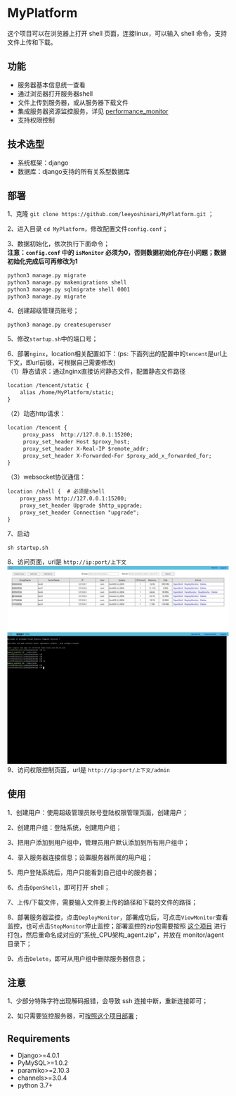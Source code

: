 # MyPlatform
这个项目可以在浏览器上打开 shell 页面，连接linux，可以输入 shell 命令，支持文件上传和下载。

## 功能
- 服务器基本信息统一查看<br>
- 通过浏览器打开服务器shell<br>
- 文件上传到服务器，或从服务器下载文件<br>
- 集成服务器资源监控服务，详见 [performance_monitor](https://github.com/leeyoshinari/performance_monitor) <br>
- 支持权限控制<br>

## 技术选型
- 系统框架：django<br>
- 数据库：django支持的所有关系型数据库<br>

## 部署
1、克隆 `git clone https://github.com/leeyoshinari/MyPlatform.git` ；

2、进入目录 `cd MyPlatform`，修改配置文件`config.conf`；

3、数据初始化，依次执行下面命令；<br>
**注意：`config.conf` 中的 `isMonitor` 必须为0，否则数据初始化存在小问题；数据初始化完成后可再修改为1**
```shell script
python3 manage.py migrate
python3 manage.py makemigrations shell
python3 manage.py sqlmigrate shell 0001
python3 manage.py migrate
```

4、创建超级管理员账号；
```shell script
python3 manage.py createsuperuser
```

5、修改`startup.sh`中的端口号；

6、部署`nginx`，location相关配置如下：(ps: 下面列出的配置中的`tencent`是url上下文，即url前缀，可根据自己需要修改)<br>
（1）静态请求：通过nginx直接访问静态文件，配置静态文件路径
```shell script
location /tencent/static {
    alias /home/MyPlatform/static;
}
```
（2）动态http请求：
```shell script
location /tencent {
     proxy_pass  http://127.0.0.1:15200;
     proxy_set_header Host $proxy_host;
     proxy_set_header X-Real-IP $remote_addr;
     proxy_set_header X-Forwarded-For $proxy_add_x_forwarded_for;
}
```
（3）websocket协议通信：
```shell script
location /shell {  # 必须是shell
    proxy_pass http://127.0.0.1:15200;
    proxy_set_header Upgrade $http_upgrade;
    proxy_set_header Connection "upgrade";
}
```

7、启动
```
sh startup.sh
```

8、访问页面，url是 `http://ip:port/上下文`
![](https://github.com/leeyoshinari/MyPlatform/blob/main/static/img/home.jpg)
![](https://github.com/leeyoshinari/MyPlatform/blob/main/static/img/shell.jpg)
9、访问权限控制页面，url是 `http://ip:port/上下文/admin`

## 使用
1、创建用户：使用超级管理员账号登陆权限管理页面，创建用户；

2、创建用户组：登陆系统，创建用户组；

3、把用户添加到用户组中，管理员用户默认添加到所有用户组中；

4、录入服务器连接信息；设置服务器所属的用户组；

5、用户登陆系统后，用户只能看到自己组中的服务器；

6、点击`OpenShell`，即可打开 shell；

7、上传/下载文件，需要输入文件要上传的路径和下载的文件的路径；

8、部署服务器监控，点击`DeployMonitor`，部署成功后，可点击`ViewMonitor`查看监控，也可点击`StopMonitor`停止监控；部署监控的zip包需要按照 [这个项目](https://github.com/leeyoshinari/performance_monitor.git) 进行打包，然后重命名成对应的"系统_CPU架构_agent.zip"，并放在 monitor/agent 目录下；

9、点击`Delete`，即可从用户组中删除服务器信息；

## 注意
1、少部分特殊字符出现解码报错，会导致 ssh 连接中断，重新连接即可；

2、如只需要监控服务器，可[按照这个项目部署](https://github.com/leeyoshinari/performance_monitor.git) ;

## Requirements
- Django>=4.0.1
- PyMySQL>=1.0.2
- paramiko>=2.10.3
- channels>=3.0.4
- python 3.7+
